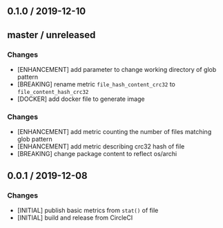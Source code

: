 ## 0.1.0 / 2019-12-10

## master / unreleased

### Changes

* [ENHANCEMENT] add parameter to change working directory of glob pattern
* [BREAKING] rename metric `file_hash_content_crc32` to `file_content_hash_crc32`
* [DOCKER] add docker file to generate image

### Changes

* [ENHANCEMENT] add metric counting the number of files matching glob pattern
* [ENHANCEMENT] add metric describing crc32 hash of file
* [BREAKING] change package content to reflect os/archi

## 0.0.1 / 2019-12-08

### Changes

* [INITIAL] publish basic metrics from `stat()` of file
* [INITIAL] build and release from CircleCI

